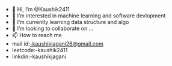 - 👋 Hi, I’m @Kaushik2411
- 👀 I’m interested in machine learning and software devlopment
- 🌱 I’m currently learning data structure and algo
- 💞️ I’m looking to collaborate on ...
- 📫 How to reach me  
- mail id:-kaushikjagani26@gmail.com
- leetcode:-kaushik2411
- linkdin:-kaushikjagani

<!---
Kaushik2411/Kaushik2411 is a ✨ special ✨ repository because its `README.md` (this file) appears on your GitHub profile.
You can click the Preview link to take a look at your changes.
--->
